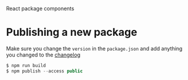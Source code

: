React package components

# Publishing a new package

Make sure you change the `version` in the `package.json` and add anything you changed to the [changelog](./CHANGELOG.md)

```js
$ npm run build
$ npm publish --access public
```
